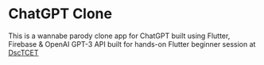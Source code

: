 # ChatGPT Clone

This is a wannabe parody clone app for ChatGPT built using Flutter, Firebase & OpenAI GPT-3 API built for hands-on Flutter beginner session at [DscTCET](https://github.com/DSC-TCET/)
